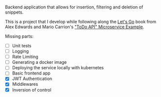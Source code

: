 Backend application that allows for insertion, filtering and deletion of snippets.

This is a project that I develop while following along the [Let's Go](#https://lets-go.alexedwards.net/) book from Alex Edwards and Mario Carrion's ["ToDo API" Microservice Example](#https://github.com/MarioCarrion/todo-api-microservice-example).

Missing parts:
- [ ] Unit tests
- [ ] Logging
- [ ] Rate Limiting
- [ ] Generating a docker image
- [ ] Deploying the service locally with kubernetes
- [ ] Basic frontend app
- [x] JWT Authentication
- [x] Middlewares
- [x] Inversion of control